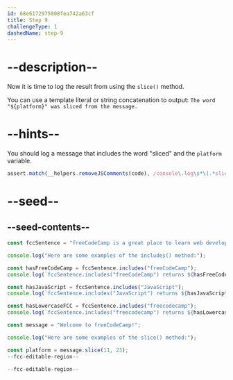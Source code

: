 ```yaml
---
id: 68e6172975008fea742a63cf
title: Step 9
challengeType: 1
dashedName: step-9
---
```


# --description--

Now it is time to log the result from using the `slice()` method.

You can use a template literal or string concatenation to output: `The word "${platform}" was sliced from the message.`

# --hints--

You should log a message that includes the word "sliced" and the `platform` variable.

```js
assert.match(__helpers.removeJSComments(code), /console\.log\s*\(.*sliced.*platform.*\)/);
```

# --seed--

## --seed-contents--

```js
const fccSentence = "freeCodeCamp is a great place to learn web development.";

console.log("Here are some examples of the includes() method:");

const hasFreeCodeCamp = fccSentence.includes("freeCodeCamp");
console.log(`fccSentence.includes("freeCodeCamp") returns ${hasFreeCodeCamp} because the word "freeCodeCamp" is in the sentence.`);

const hasJavaScript = fccSentence.includes("JavaScript");
console.log(`fccSentence.includes("JavaScript") returns ${hasJavaScript} because the word "JavaScript" is not in the sentence.`);

const hasLowercaseFCC = fccSentence.includes("freecodecamp");
console.log(`fccSentence.includes("freecodecamp") returns ${hasLowercaseFCC} because includes is case-sensitive.`);

const message = "Welcome to freeCodeCamp!";

console.log("Here are some examples of the slice() method:");

const platform = message.slice(11, 23);
--fcc-editable-region--

--fcc-editable-region--
```

